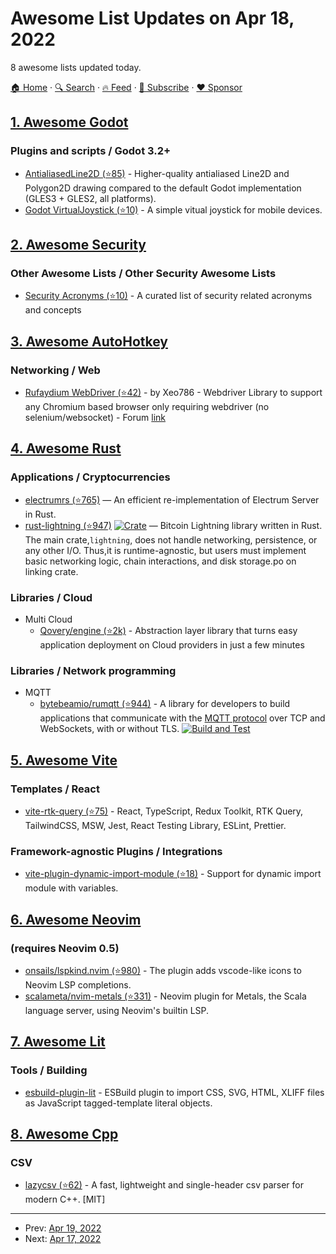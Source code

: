 # Awesome List Updates on Apr 18, 2022

8 awesome lists updated today.

[🏠 Home](/README.md) · [🔍 Search](https://www.trackawesomelist.com/search/) · [🔥 Feed](https://www.trackawesomelist.com/rss.xml) · [📮 Subscribe](https://trackawesomelist.us17.list-manage.com/subscribe?u=d2f0117aa829c83a63ec63c2f&id=36a103854c) · [❤️  Sponsor](https://github.com/sponsors/theowenyoung)



## [1. Awesome Godot](/content/godotengine/awesome-godot/README.md)

### Plugins and scripts / Godot 3.2+

*   [AntialiasedLine2D (⭐85)](https://github.com/godot-extended-libraries/godot-antialiased-line2d) - Higher-quality antialiased Line2D and Polygon2D drawing compared to the default Godot implementation (GLES3 + GLES2, all platforms).
*   [Godot VirtualJoystick (⭐10)](https://github.com/mcunha-br/Godot_VirtualJoystick) - A simple vitual joystick for mobile devices.

## [2. Awesome Security](/content/sbilly/awesome-security/README.md)

### Other Awesome Lists / Other Security Awesome Lists

*   [Security Acronyms (⭐10)](https://github.com/cloudsecurelab/security-acronyms) - A curated list of security related acronyms and concepts

## [3. Awesome AutoHotkey](/content/ahkscript/awesome-AutoHotkey/README.md)

### Networking / Web

*   [Rufaydium WebDriver (⭐42)](https://github.com/Xeo786/Rufaydium-Webdriver) - by Xeo786 - Webdriver Library to support any Chromium based browser only requiring webdriver (no selenium/websocket) - Forum [link](https://www.autohotkey.com/boards/viewtopic.php?f=6\&p=457302)

## [4. Awesome Rust](/content/rust-unofficial/awesome-rust/README.md)

### Applications / Cryptocurrencies

*   [electrumrs (⭐765)](https://github.com/romanz/electrs) — An efficient re-implementation of Electrum Server in Rust.
*   [rust-lightning (⭐947)](https://github.com/lightningdevkit/rust-lightning) [![Crate](https://img.shields.io/crates/v/lightning.svg?logo=rust)](https://crates.io/crates/lightning) — Bitcoin Lightning library written in Rust. The main crate,`lightning`, does not handle networking, persistence, or any other I/O. Thus,it is runtime-agnostic, but users must implement basic networking logic, chain interactions, and disk storage.po on linking crate.

### Libraries / Cloud

*   Multi Cloud
    *   [Qovery/engine (⭐2k)](https://github.com/Qovery/engine) - Abstraction layer library that turns easy application deployment on Cloud providers in just a few minutes

### Libraries / Network programming

*   MQTT
    *   [bytebeamio/rumqtt (⭐944)](https://github.com/bytebeamio/rumqtt) - A library for developers to build applications that communicate with the [MQTT protocol](https://mqtt.org) over TCP and WebSockets, with or without TLS. [![Build and Test](https://github.com/bytebeamio/rumqtt/actions/workflows/build.yml/badge.svg)](https://github.com/bytebeamio/rumqtt/actions/workflows/build.yml)

## [5. Awesome Vite](/content/vitejs/awesome-vite/README.md)

### Templates / React

*   [vite-rtk-query (⭐75)](https://github.com/laststance/vite-rtk-query) - React, TypeScript, Redux Toolkit, RTK Query, TailwindCSS, MSW, Jest, React Testing Library, ESLint, Prettier.

### Framework-agnostic Plugins / Integrations

*   [vite-plugin-dynamic-import-module (⭐18)](https://github.com/Dunqing/vite-plugin-dynamic-import-module) - Support for dynamic import module with variables.

## [6. Awesome Neovim](/content/rockerBOO/awesome-neovim/README.md)

### (requires Neovim 0.5)

*   [onsails/lspkind.nvim (⭐980)](https://github.com/onsails/lspkind.nvim) - The plugin adds vscode-like icons to Neovim LSP completions.
*   [scalameta/nvim-metals (⭐331)](https://github.com/scalameta/nvim-metals) - Neovim plugin for Metals, the Scala language server, using Neovim's builtin LSP.

## [7. Awesome Lit](/content/web-padawan/awesome-lit/README.md)

### Tools / Building

*   [esbuild-plugin-lit](https://www.npmjs.com/package/esbuild-plugin-lit) - ESBuild plugin to import CSS, SVG, HTML, XLIFF files as JavaScript tagged-template literal objects.

## [8. Awesome Cpp](/content/fffaraz/awesome-cpp/README.md)

### CSV

*   [lazycsv (⭐62)](https://github.com/ashtum/lazycsv) - A fast, lightweight and single-header csv parser for modern C++. \[MIT]

---

- Prev: [Apr 19, 2022](/content/2022/04/19/README.md)
- Next: [Apr 17, 2022](/content/2022/04/17/README.md)